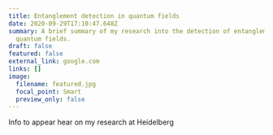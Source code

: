 ```yaml
---
title: Entanglement detection in quantum fields
date: 2020-09-29T17:10:47.648Z
summary: A brief summary of my research into the detection of entanglement in
  quantum fields.
draft: false
featured: false
external_link: google.com
links: []
image:
  filename: featured.jpg
  focal_point: Smart
  preview_only: false
---
```

Info to appear hear on my research at Heidelberg
